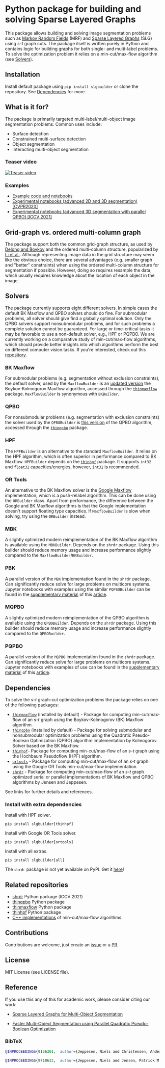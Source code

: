# Python package for building and solving Sparse Layered Graphs
This package allows building and solving image segmentation problems such as [Markov Random Fields](https://en.wikipedia.org/wiki/Markov_random_field) (MRF) and [Sparse Layered Graphs](http://openaccess.thecvf.com/content_CVPR_2020/papers/Jeppesen_Sparse_Layered_Graphs_for_Multi-Object_Segmentation_CVPR_2020_paper.pdf) (SLG) using *s-t* graph cuts. The package itself is written purely in Python and contains logic for building graphs for both single- and multi-label problems. To solve the optimization problem it relies on a min-cut/max-flow algorithm (see [Solvers](#solvers)).

## Installation
Install default package using `pip install slgbuilder` or clone the repository. See [Dependencies](#dependencies) for more.

## What is it for?
The package is primarily targeted multi-label/multi-object image segmentation problems. Common uses include:
- Surface detection
- Constrained multi-surface detection
- Object segmentation
- Interacting multi-object segmentation

### Teaser video
[![Teaser video](https://img.youtube.com/vi/CFUYuL1J85k/0.jpg)](https://www.youtube.com/watch?v=CFUYuL1J85k)

### Examples
- [Example code and notebooks](https://github.com/Skielex/slgbuilder-examples)
- [Experimental notebooks (advanced 2D and 3D segmentation) [CVPR2020]](https://doi.org/10.11583/DTU.12016941)
- [Experimental notebooks (advanced 3D segmentation with parallel QPBO) [ICCV 2021]](https://openaccess.thecvf.com/content_CVPR_2020/supplemental/Jeppesen_Sparse_Layered_Graphs_CVPR_2020_supplemental.zip)

## Grid-graph vs. ordered multi-column graph
The package support both the common grid-graph structure, as used by [Delong and Boykov](https://doi.org/10.1109/ICCV.2009.5459263) and the ordered multi-column structure, popularized by [Li et al.](https://doi.org/10.1109/TPAMI.2006.19). Although representing image data in the grid structure may seem like the obvious choice, there are several advantages (e.g. smaller graph and "better" constraints) when using the ordered multi-column structure for segmentation if possible. However, doing so requires resample the data, which usually requires knowledge about the location of each object in the image.

## Solvers
The package currently supports eight different solvers. In simple cases the default BK Maxflow and QPBO solvers should do fine. For submodular problems, all solver should give find a globally optimal solution. Only the QPBO solvers support nonsubmodular problems, and for such problems a complete solution cannot be guaranteed. For large or time-critical tasks it may be favorable to use a non-default solver, e.g., HPF or PQPBO. We are currently working on a comparative study of min-cut/max-flow algorithms, which should provide better insights into which algorithms perform the best on different computer vision tasks. If you're interested, check out this [repository](https://github.com/patmjen/maxflow_algorithms).

### BK Maxflow
For submodular problems (e.g. segmentation without exclusion constraints), the default solver, used by the `MaxflowBuilder` is an [updated version](https://github.com/Skielex/maxflow) the Boykov-Kolmogorov Maxflow algorithm, accessed through the [`thinmaxflow`](https://github.com/Skielex/thinmaxflow) package. `MaxflowBuilder` is synonymous with `BKBuilder`.

### QPBO
For nonsubmodular problems (e.g. segmentation with exclusion constraints) the solver used by the `QPBOBuilder` is [this version](https://github.com/Skielex/maxflow) of the QPBO algorithm, accessed through the [`thinqpbo`](https://github.com/Skielex/thinqpbo) package.

### HPF
The `HPFBuilder` is an alternative to the standard `MaxflowBuilder`. It relies on the HPF algorithm, which is often superior in performance compared to BK Maxflow. `HPFBuilder` depends on the [`thinhpf`](https://github.com/Skielex/thinhpf) package. It supports `int32` and `float32` capacities/energies, however, `int32` is recommended.

### OR Tools
An alternative to the BK Maxflow solver is the [Google Maxflow](https://developers.google.com/optimization/flow/maxflow) implementation, which is a push-relabel algorithm. This can be done using the `ORBuilder` class. Apart from performance, the difference between the Google and BK Maxflow algorithms is that the Google implementation doesn't support floating type capacities. If `MaxflowBuilder` is slow when solving, try using the `ORBuilder` instead.

### MBK
A slightly optimized modern reimplementation of the BK Maxflow algorithm is available using the `MBKBuilder`. Depends on the `shrdr` package. Using this builder should reduce memory usage and increase performance slightly compared to the `MaxflowBuilder`/`BKBuilder`.

### PBK
A parallel version of the `MBK` implementation found in the `shrdr` package. Can significantly reduce solve for large problems on multicore systems. Jupyter notebooks with examples using the similar `PQPBOBuilder` can be found in the [supplementary material](https://openaccess.thecvf.com/content_CVPR_2020/supplemental/Jeppesen_Sparse_Layered_Graphs_CVPR_2020_supplemental.zip) of this [article](https://openaccess.thecvf.com/content_CVPR_2020/html/Jeppesen_Sparse_Layered_Graphs_for_Multi-Object_Segmentation_CVPR_2020_paper.html).

### MQPBO
A slightly optimized modern reimplementation of the QPBO algorithm is available using the `QPBOBuilder`. Depends on the `shrdr` package. Using this builder should reduce memory usage and increase performance slightly compared to the `QPBOBuilder`.

### PQPBO
A parallel version of the `MQPBO` implementation found in the `shrdr` package. Can significantly reduce solve for large problems on multicore systems. Jupyter notebooks with examples of use can be found in the [supplementary material](https://openaccess.thecvf.com/content_CVPR_2020/supplemental/Jeppesen_Sparse_Layered_Graphs_CVPR_2020_supplemental.zip) of this [article](https://openaccess.thecvf.com/content/ICCV2021/supplemental/Jeppesen_Faster_Multi-Object_Segmentation_ICCV_2021_supplemental.zip).


## Dependencies
 To solve the *s-t* graph-cut optimization problems the package relies on one of the following packages:
- [`thinmaxflow`](https://github.com/Skielex/thinmaxflow) (installed by default) - Package for computing min-cut/max-flow of an *s-t* graph using the Boykov-Kolmogorov (BK) Maxflow algorithm.
- [`thinqpbo`](https://github.com/Skielex/thinqpbo) (installed by default) - Package for solving submodular and nonsubmodular optimization problems using the Quadratic Pseudo-Boolean Optimization (QPBO) algorithm implementation by Kolmogorov. Solver based on the BK Maxflow.
- [`thinhpf`](https://github.com/Skielex/thinhpf)- Package for computing min-cut/max-flow of an *s-t* graph using the Hochbaum Pseudoflow (HPF) algorithm.
- [`ortools`](https://github.com/google/or-tools) - Package for computing min-cut/max-flow of an *s-t* graph using the Google OR Tools min-cut/max-flow implementation.
- [`shrdr`](https://github.com/Skielex/shrdr) - Package for computing min-cut/max-flow of an *s-t* graph optimized serial or parallel implementations of BK Maxflow and QPBO algorithms by Jensen and Jeppesen.

See links for further details and references.

### Install with extra dependencies
Install with HPF solver.
```
pip install slgbuilder[thinhpf]
```
Install with Google OR Tools solver.
```
pip install slgbuilder[ortools]
```
Install with all extras.
```
pip install slgbuilder[all]
```
The `shrdr` package is not yet available on PyPI. Get it [here](https://github.com/Skielex/shrdr)!

## Related repositories
- [shrdr](https://github.com/Skielex/shrdr) Python package (ICCV 2021)
- [thinqpbo](https://github.com/Skielex/thinqpbo) Python package
- [thinmaxflow](https://github.com/Skielex/thinmaxflow) Python package
- [thinhpf](https://github.com/Skielex/thinhpf) Python package
- [C++ implementations](https://github.com/patmjen/maxflow_algorithms) of min-cut/max-flow algorithms

## Contributions
Contributions are welcome, just create an [issue](https://github.com/Skielex/slgbuilder/issues) or a [PR](https://github.com/Skielex/slgbuilder/pulls).

## License
MIT License (see LICENSE file).

## Reference
If you use this any of this for academic work, please consider citing our work:
- [Sparse Layered Graphs for Multi-Object Segmentation](http://openaccess.thecvf.com/content_CVPR_2020/papers/Jeppesen_Sparse_Layered_Graphs_for_Multi-Object_Segmentation_CVPR_2020_paper.pdf) 

- [Faster Multi-Object Segmentation using Parallel Quadratic Pseudo-Boolean Optimization](https://openaccess.thecvf.com/content/ICCV2021/papers/Jeppesen_Faster_Multi-Object_Segmentation_Using_Parallel_Quadratic_Pseudo-Boolean_Optimization_ICCV_2021_paper.pdf)



### BibTeX

``` bibtex
@INPROCEEDINGS{9156301,  author={Jeppesen, Niels and Christensen, Anders N. and Dahl, Vedrana A. and Dahl, Anders B.},  booktitle={2020 IEEE/CVF Conference on Computer Vision and Pattern Recognition (CVPR)},   title={Sparse Layered Graphs for Multi-Object Segmentation},   year={2020},  volume={},  number={},  pages={12774-12782},  doi={10.1109/CVPR42600.2020.01279}}

@INPROCEEDINGS{9710633,  author={Jeppesen, Niels and Jensen, Patrick M. and Christensen, Anders N. and Dahl, Anders B. and Dahl, Vedrana A.},  booktitle={2021 IEEE/CVF International Conference on Computer Vision (ICCV)},   title={Faster Multi-Object Segmentation using Parallel Quadratic Pseudo-Boolean Optimization},   year={2021},  volume={},  number={},  pages={6240-6249},  doi={10.1109/ICCV48922.2021.00620}}
```
